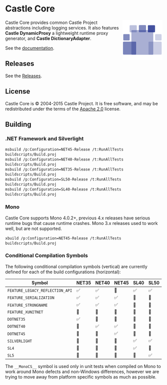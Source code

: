 # Castle Core

<img align="right" src="docs/images/castle-logo.png">

Castle Core provides common Castle Project abstractions including logging services. It also features **Castle DynamicProxy** a lightweight runtime proxy generator, and **Castle DictionaryAdapter**.

See the [documentation](docs/README.md).

## Releases

See the [Releases](https://github.com/castleproject/Core/releases).

## License

Castle Core is &copy; 2004-2015 Castle Project. It is free software, and may be redistributed under the terms of the [Apache 2.0](http://opensource.org/licenses/Apache-2.0) license.

## Building

### .NET Framework and Silverlight

```
msbuild /p:Configuration=NET45-Release /t:RunAllTests buildscripts/Build.proj
msbuild /p:Configuration=NET40-Release /t:RunAllTests buildscripts/Build.proj
msbuild /p:Configuration=NET35-Release /t:RunAllTests buildscripts/Build.proj
msbuild /p:Configuration=SL50-Release /t:RunAllTests buildscripts/Build.proj
msbuild /p:Configuration=SL40-Release /t:RunAllTests buildscripts/Build.proj
```

### Mono

Castle Core supports Mono 4.0.2+, previous 4.x releases have serious runtime bugs that cause runtime crashes. Mono 3.x releases used to work well, but are not supported.

```
xbuild /p:Configuration=NET45-Release /t:RunAllTests buildscripts/Build.proj
```

### Conditional Compilation Symbols

The following conditional compilation symbols (vertical) are currently defined for each of the build configurations (horizontal):

Symbol                          | NET35              | NET40              | NET45              | SL40               | SL50
------------------------------- | ------------------ | ------------------ | ------------------ | ------------------ | ------------------
`FEATURE_LEGACY_REFLECTION_API` | :white_check_mark: | :white_check_mark: | :no_entry_sign:    | :white_check_mark: | :white_check_mark:
`FEATURE_SERIALIZATION`         | :white_check_mark: | :white_check_mark: | :white_check_mark: | :no_entry_sign:    | :no_entry_sign:
`FEATURE_STRONGNAME`            | :white_check_mark: | :white_check_mark: | :white_check_mark: | :no_entry_sign:    | :no_entry_sign:
`FEATURE_XUNITNET`              | :no_entry_sign:    | :no_entry_sign:    | :no_entry_sign:    | :no_entry_sign:    | :no_entry_sign:
`DOTNET35`                      | :white_check_mark: | :no_entry_sign:    | :no_entry_sign:    | :no_entry_sign:    | :no_entry_sign:
`DOTNET40`                      | :no_entry_sign:    | :white_check_mark: | :white_check_mark: | :no_entry_sign:    | :no_entry_sign:
`DOTNET45`                      | :no_entry_sign:    | :no_entry_sign:    | :white_check_mark: | :no_entry_sign:    | :no_entry_sign:
`SILVERLIGHT`                   | :no_entry_sign:    | :no_entry_sign:    | :no_entry_sign:    | :white_check_mark: | :white_check_mark:
`SL4`                           | :no_entry_sign:    | :no_entry_sign:    | :no_entry_sign:    | :white_check_mark: | :no_entry_sign:
`SL5`                           | :no_entry_sign:    | :no_entry_sign:    | :no_entry_sign:    | :no_entry_sign:    | :white_check_mark:

The `__MonoCS__` symbol is used only in unit tests when compiled on Mono to work around Mono defects and non-Windows differences, however we are trying to move away from platform specific symbols as much as possible.